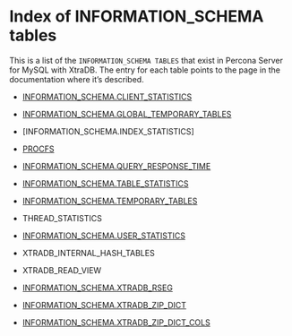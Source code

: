 # Index of INFORMATION_SCHEMA tables

This is a list of the `INFORMATION_SCHEMA TABLES` that exist in Percona Server for MySQL with XtraDB. The entry for each table points to the page in the documentation where it’s described.

* [INFORMATION_SCHEMA.CLIENT_STATISTICS](user-stats.md#client-statistics)

* [INFORMATION_SCHEMA.GLOBAL_TEMPORARY_TABLES](user-stats.md#index-statistics)

* [INFORMATION_SCHEMA.INDEX_STATISTICS]

* [PROCFS](procfs-plugin.md#procfs)

* [INFORMATION_SCHEMA.QUERY_RESPONSE_TIME](https://docs.percona.com/percona-server/5.7/diagnostics/response_time_distribution.html?h=information_schema+query_response_time#information_schemaquery_response_time)

* [INFORMATION_SCHEMA.TABLE_STATISTICS](user-stats.md#table-statistics)

* [INFORMATION_SCHEMA.TEMPORARY_TABLES](misc-info-schema-tables.md#id1)

* THREAD_STATISTICS

* [INFORMATION_SCHEMA.USER_STATISTICS](user-stats.md#id3)

* XTRADB_INTERNAL_HASH_TABLES

* XTRADB_READ_VIEW

* [INFORMATION_SCHEMA.XTRADB_RSEG](misc-info-schema-tables.md#xtradb-rseg)

* [INFORMATION_SCHEMA.XTRADB_ZIP_DICT](compressed-columns.md#xtradb-zip-dict)

* [INFORMATION_SCHEMA.XTRADB_ZIP_DICT_COLS](compressed-columns.md#xtradb-zip-dict-cols)
